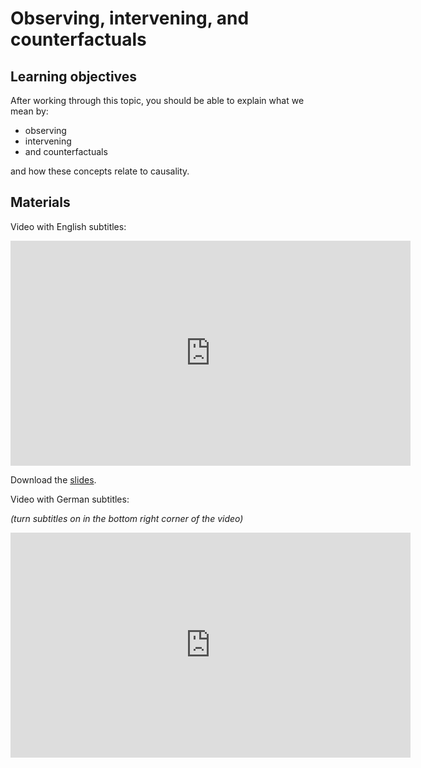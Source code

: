 # Observing, intervening, and counterfactuals

## Learning objectives

After working through this topic, you should be able to explain what we mean by:

- observing
- intervening
- and counterfactuals

and how these concepts relate to causality.

## Materials

Video with English subtitles:

<iframe
  src="https://electure.uni-bonn.de/paella7/ui/watch.html?id=c30294bc-484e-4a3e-a375-4d6529131000"
  width="640"
  height="360"
  frameborder="0"
  allowfullscreen
></iframe>

Download the [slides](stats_interpretation-subchapter_slug.pdf).

Video with German subtitles:

*(turn subtitles on in the bottom right corner of the video)*

<iframe
  src="https://electure.uni-bonn.de/paella7/ui/watch.html?id=571c0bba-2c9e-496e-9de6-065ed57f0662"
  width="640"
  height="360"
  frameborder="0"
  allowfullscreen
></iframe>
